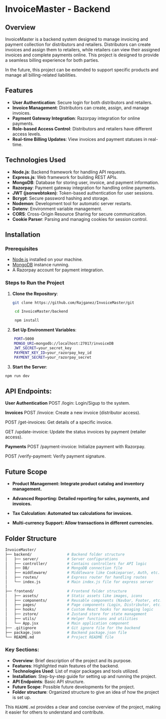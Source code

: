 # InvoiceMaster - Backend

## Overview

InvoiceMaster is a backend system designed to manage invoicing and payment collection for distributors and retailers. Distributors can create invoices and assign them to retailers, while retailers can view their assigned invoices and complete payments online. This project is designed to provide a seamless billing experience for both parties.

In the future, this project can be extended to support specific products and manage all billing-related liabilities.

## Features

- **User Authentication**: Secure login for both distributors and retailers.
- **Invoice Management**: Distributors can create, assign, and manage invoices.
- **Payment Gateway Integration**: Razorpay integration for online payments.
- **Role-based Access Control**: Distributors and retailers have different access levels.
- **Real-time Billing Updates**: View invoices and payment statuses in real-time.

## Technologies Used

- **Node.js**: Backend framework for handling API requests.
- **Express.js**: Web framework for building REST APIs.
- **MongoDB**: Database for storing user, invoice, and payment information.
- **Razorpay**: Payment gateway integration for handling online payments.
- **JWT (jsonwebtoken)**: Token-based authentication for user sessions.
- **Bcrypt**: Secure password hashing and storage.
- **Nodemon**: Development tool for automatic server restarts.
- **Dotenv**: Environment variable management.
- **CORS**: Cross-Origin Resource Sharing for secure communication.
- **Cookie Parser**: Parsing and managing cookies for session control.

## Installation

### Prerequisites

- [Node.js](https://nodejs.org/en/download/) installed on your machine.
- [MongoDB](https://www.mongodb.com/try/download/community) instance running.
- A Razorpay account for payment integration.

### Steps to Run the Project

1.  **Clone the Repository**:

    ```bash
    git clone https://github.com/Rajganez/InvoiceMaster/git

     cd InvoiceMaster/backend

     npm install

    ```

2.  **Set Up Environment Variables**:

```bash
    PORT=5000
    MONGO_URI=mongodb://localhost:27017/invoiceDB
    JWT_SECRET=your_secret_key
    PAYMENT_KEY_ID=your_razorpay_key_id
    PAYMENT_SECRET=your_razorpay_secret
```

3.  **Start the Server**:

```bash
npm run dev
```

## API Endpoints:

**User Authentication**
POST /login: Login/Sigup to the system.

**Invoices**
POST /invoice: Create a new invoice (distributor access).

POST /get-invoices: Get details of a specific invoice.

GET /update-invoice: Update the status invoices by payment (retailer access).

**Payments**
POST /payment-invoice: Initialize payment with Razorpay.

POST /verify-payment: Verify payment signature.

## Future Scope

- **Product Management: Integrate product catalog and inventory management.**

- **Advanced Reporting: Detailed reporting for sales, payments, and invoices.**

- **Tax Calculation: Automated tax calculations for invoices.**

- **Multi-currency Support: Allow transactions in different currencies.**

## Folder Structure

```bash
InvoiceMaster/
├── backend/                # Backend folder structure
│   ├── server/             # Server configurations
│   ├── controller/         # Contains controllers for API logic
│   ├── DB/                 # MongoDB connection file
│   ├── middleware/         # Middleware like Cookieparser, Auth, etc.
│   ├── routes/             # Express router for handling routes
│   └── index.js            # Main index.js file for express server
│
├── frontend/               # Frontend folder structure
│   ├── assets/             # Static assets like images, icons
│   ├── components/         # Reusable components (Navbar, Footer, etc.)
│   ├── pages/              # Page components (Login, Distributor, etc.)
│   ├── hooks/              # Custom React hooks for managing logic
│   ├── zstore/             # Zustand store for state management
│   ├── utils/              # Helper functions and utilities
│   └── App.jsx             # Main application component
├── .gitignore              # Git ignore file for the backend
├── package.json            # Backend package.json file
└── README.md               # Project README file
```

### Key Sections:

- **Overview**: Brief description of the project and its purpose.
- **Features**: Highlighted main features of the backend.
- **Technologies Used**: List of major packages and tools utilized.
- **Installation**: Step-by-step guide for setting up and running the project.
- **API Endpoints**: Basic API structure.
- **Future Scope**: Possible future developments for the project.
- **Folder structure**: Organized structure to give an idea of how the project is set up.

This `README.md` provides a clear and concise overview of the project, making it easier for others to understand and contribute.
